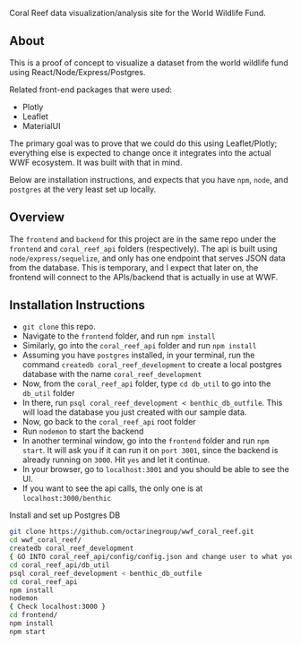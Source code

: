 Coral Reef data visualization/analysis site for the World Wildlife Fund. 

## About

This is a proof of concept to visualize a dataset from the world wildlife fund using React/Node/Express/Postgres. 

Related front-end packages that were used: 
- Plotly
- Leaflet
- MaterialUI

The primary goal was to prove that we could do this using Leaflet/Plotly; everything else is expected to change once it integrates into the actual WWF ecosystem. It was built with that in mind.

Below are installation instructions, and expects that you have `npm`, `node`, and `postgres` at the very least set up locally.

## Overview

The `frontend` and `backend` for this project are in the same repo under the `frontend` and `coral_reef_api` folders (respectively). The api is built using `node/express/sequelize`, and only has one endpoint that serves JSON data from the database. This is temporary, and I expect that later on, the frontend will connect to the APIs/backend that is actually in use at WWF.

## Installation Instructions


- `git clone` this repo.
- Navigate to the `frontend` folder, and run `npm install`
- Similarly, go into the `coral_reef_api` folder and run `npm install`
- Assuming you have `postgres` installed, in your terminal, run the command `createdb coral_reef_development` to create a local postgres database with the name `coral_reef_development`
- Now, from the `coral_reef_api` folder, type `cd db_util` to go into the `db_util` folder
- In there, run `psql coral_reef_development < benthic_db_outfile`. This will load the database you just created with our sample data.
- Now, go back to the `coral_reef_api` root folder
- Run `nodemon` to start the backend
- In another terminal window, go into the `frontend` folder and run `npm start`. It will ask you if it can run it on `port 3001`, since the backend is already running on `3000`. Hit `yes` and let it continue.
- In your browser, go to `localhost:3001` and you should be able to see the UI.
- If you want to see the api calls, the only one is at `localhost:3000/benthic`

Install and set up Postgres DB

```sh
git clone https://github.com/octarinegroup/wwf_coral_reef.git
cd wwf_coral_reef/
createdb coral_reef_development
{ GO INTO coral_reef_api/config/config.json and change user to what you are }
cd coral_reef_api/db_util
psql coral_reef_development < benthic_db_outfile
cd coral_reef_api
npm install
nodemon
{ Check localhost:3000 }
cd frontend/
npm install
npm start
```
